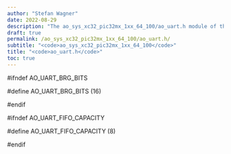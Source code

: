 ```yaml
---
author: "Stefan Wagner"
date: 2022-08-29
description: "The ao_sys_xc32_pic32mx_1xx_64_100/ao_uart.h module of the ao real-time operating system."
draft: true
permalink: /ao_sys_xc32_pic32mx_1xx_64_100/ao_uart.h/ 
subtitle: "<code>ao_sys_xc32_pic32mx_1xx_64_100</code>"
title: "<code>ao_uart.h</code>"
toc: true
---
```


#ifndef AO_UART_BRG_BITS

#define AO_UART_BRG_BITS        (16)

#endif

#ifndef AO_UART_FIFO_CAPACITY

#define AO_UART_FIFO_CAPACITY   (8)

#endif

